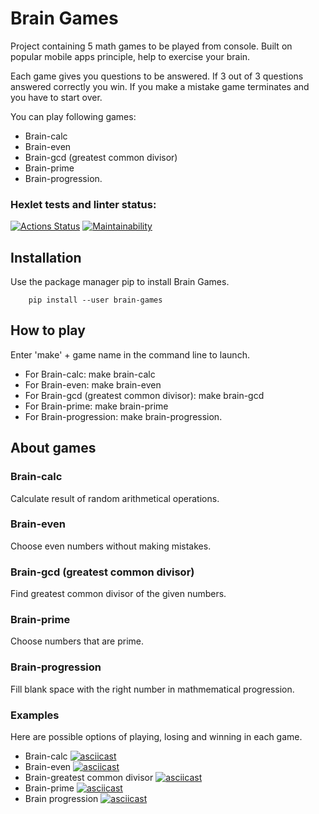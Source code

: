 # Brain Games

Project containing 5 math games to be played from console. Built on popular mobile apps principle, help to exercise your brain.

Each game gives you questions to be answered. If 3 out of 3 questions answered correctly you win. If you make a mistake game terminates and you have to start over. 

You can play following games:    

* Brain-calc
* Brain-even
* Brain-gcd (greatest common divisor)
* Brain-prime
* Brain-progression.

### Hexlet tests and linter status:

[![Actions Status](https://github.com/MariaRegin/python-project-49/workflows/hexlet-check/badge.svg)](https://github.com/MariaRegin/python-project-49/actions)
[![Maintainability](https://api.codeclimate.com/v1/badges/d27e6bb872a8a06aad89/maintainability)](https://codeclimate.com/github/MariaRegin/python-project-49/maintainability)

## Installation

Use the package manager pip to install Brain Games.

    	pip install --user brain-games

## How to play

Enter 'make' + game name in the command line to launch.

* For Brain-calc: make brain-calc
* For Brain-even: make brain-even
* For Brain-gcd (greatest common divisor): make brain-gcd
* For Brain-prime: make brain-prime
* For Brain-progression: make brain-progression.

## About games

### Brain-calc

Calculate result of random arithmetical operations.

### Brain-even

Choose even numbers without making mistakes.

### Brain-gcd (greatest common divisor)

Find greatest common divisor of the given numbers.

### Brain-prime

Choose numbers that are prime.

### Brain-progression

Fill blank space with the right number in mathmematical progression.

### Examples

Here are possible options of playing, losing and winning in each game.

* Brain-calc [![asciicast](https://asciinema.org/a/kJYPcRnk6Rx4v6i5mIdStRwBg.svg)](https://asciinema.org/a/kJYPcRnk6Rx4v6i5mIdStRwBg)
* Brain-even [![asciicast](https://asciinema.org/a/IQR9rWCqlEwJj6hEjWJxu6xAj.svg)](https://asciinema.org/a/IQR9rWCqlEwJj6hEjWJxu6xAj)
* Brain-greatest common divisor [![asciicast](https://asciinema.org/a/142kushlKyKFcxxlWHFA5Smzk.svg)](https://asciinema.org/a/142kushlKyKFcxxlWHFA5Smzk)
* Brain-prime [![asciicast](https://asciinema.org/a/elyRGCWoz1xsgifZFKENezmBK.svg)](https://asciinema.org/a/elyRGCWoz1xsgifZFKENezmBK)
* Brain progression [![asciicast](https://asciinema.org/a/rfoqVw3YbQsbZYjs9oFj5tEAz.svg)](https://asciinema.org/a/rfoqVw3YbQsbZYjs9oFj5tEAz)

